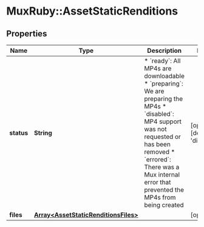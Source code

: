 # MuxRuby::AssetStaticRenditions

## Properties
Name | Type | Description | Notes
------------ | ------------- | ------------- | -------------
**status** | **String** | * &#x60;ready&#x60;: All MP4s are downloadable * &#x60;preparing&#x60;: We are preparing the MP4s * &#x60;disabled&#x60;: MP4 support was not requested or has been removed * &#x60;errored&#x60;: There was a Mux internal error that prevented the MP4s from being created  | [optional] [default to &#39;disabled&#39;]
**files** | [**Array&lt;AssetStaticRenditionsFiles&gt;**](AssetStaticRenditionsFiles.md) |  | [optional] 


